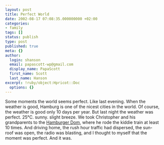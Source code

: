 ```yaml
---
layout: post
title: Perfect World
date: 2002-08-17 07:08:35.000000000 +02:00
categories:
- family
tags: []
status: publish
type: post
published: true
meta: {}
author:
  login: shanson
  email: papascott-wp@gmail.com
  display_name: PapaScott
  first_name: Scott
  last_name: Hanson
excerpt: !ruby/object:Hpricot::Doc
  options: {}
---
```

<p>Some moments the world seems perfect. Like last evening. When the weather is good, Hamburg is one of the nicest cities in the world. Of course, the weather is good only 10 days per year. But last night the weather was perfect. 25&deg;C. sunny. slight breeze. We took Christopher and his grandparents to the <a href="/2000/07/23/1313.php">Hamburger Dom</a>, where he rode the kiddie train at least 10 times. And driving home, the rush hour traffic had dispersed, the sun-roof was open, the radio was blasting, and I thought to myself that the moment was perfect. And it was.</p>
